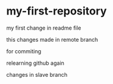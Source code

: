 # my-first-repository

my first change in readme file


this changes made in remote branch

for commiting

relearning github again


changes in slave branch
